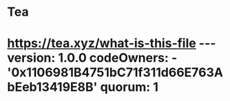 # Tea
# https://tea.xyz/what-is-this-file --- version: 1.0.0 codeOwners:   - '0x1106981B4751bC71f311d66E763AbEeb13419E8B' quorum: 1
